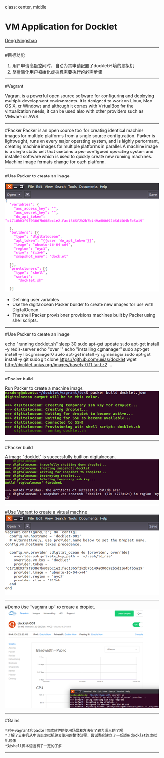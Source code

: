 ﻿class: center, middle

# VM Application for Docklet
 [Deng Mingshao](mailto:1300012934@pku.edu.cn)
<br>



---


#目标功能

1. 用户申请高额空间时，自动为其申请配置了docklet环境的虚拟机
2. 尽量简化用户初始化虚拟机需要执行的必需步骤

---

#Vagrant

Vagrant is a powerful open source software for configuring and deploying multiple development environments. It is designed to work on Linux, Mac OS X, or Windows and although it comes with VirtualBox for the virtualization needs, it can be used also with other providers such as VMware or AWS.

---

#Packer
Packer is an open source tool for creating identical machine images for multiple platforms from a single source configuration. Packer is lightweight, runs on every major operating system, and is highly performant, creating machine images for multiple platforms in parallel. 
A machine image is a single static unit that contains a pre-configured operating system and installed software which is used to quickly create new running machines. Machine image formats change for each platform. 

---

#Use Packer to create an image

![](dockletjson.png)

- Defining user variables
- Use the digitalocean Packer builder to create new images for use with DigitalOcean.
- The shell Packer provisioner provisions machines built by Packer using shell scripts. 

---

#Use Packer to create an image

echo "running docklet.sh"
sleep 30
sudo apt-get update
sudo apt-get install -y redis-server
echo "over 1"
echo "installing cgmanager"
sudo apt-get install -y libcgmanager0
sudo apt-get install -y cgmanager
sudo apt-get install -y git
sudo git clone https://github.com/unias/docklet
wget http://docklet.unias.org/images/basefs-0.11.tar.bz2
...

---

#Packer build

Run Packer to create a machine image.
![](packer1.png)

---

#Packer build

A image "docklet" is successfully built on digitalocean.
![](packer2.png)


---
#Use Vagrant to create a virtual machine
![](vagrantfile.png)

---

#Demo
Use "vagrant up" to create a droplet.
![](VM.png)

---

#Gains
    
    *对于vagrant和packer两款软件的使用场景和方法有了较为深入的了解
    *了解了云主机从申请到虚拟机建立使用的整体流程，尝试整合建立了一份适用docklet的虚拟机镜像
    *对shell脚本语言有了一定的了解

---